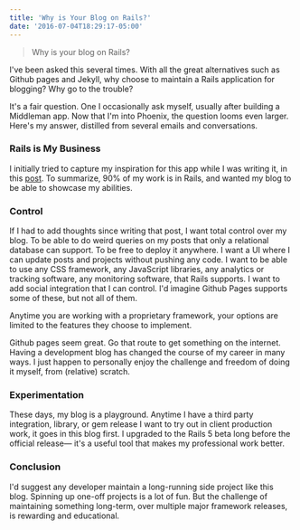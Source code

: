 ```yaml
---
title: 'Why is Your Blog on Rails?'
date: '2016-07-04T18:29:17-05:00'
---
```


> Why is your blog on Rails?

I've been asked this several times. With all the great alternatives such as Github pages and Jekyll, why choose to maintain a Rails application for blogging? Why go to the trouble?

It's a fair question. One I occasionally ask myself, usually after building a Middleman app. Now that I'm into Phoenix, the question looms even larger. Here's my answer, distilled from several emails and conversations.

### Rails is My Business

I initially tried to capture my inspiration for this app while I was writing it, in this [post](http://www.jakeworth.com/new-blog). To summarize, 90% of my work is in Rails, and wanted my blog to be able to showcase my abilities.

### Control

If I had to add thoughts since writing that post, I want total control over my blog. To be able to do weird queries on my posts that only a relational database can support. To be free to deploy it anywhere. I want a UI where I can update posts and projects without pushing any code. I want to be able to use any CSS framework, any JavaScript libraries, any analytics or tracking software, any monitoring software, that Rails supports. I want to add social integration that I can control. I'd imagine Github Pages supports some of these, but not all of them.

Anytime you are working with a proprietary framework, your options are limited to the features they choose to implement.

Github pages seem great. Go that route to get something on the internet. Having a development blog has changed the course of my career in many ways. I just happen to personally enjoy the challenge and freedom of doing it myself, from (relative) scratch.

### Experimentation

These days, my blog is a playground. Anytime I have a third party integration, library, or gem release I want to try out in client production work, it goes in this blog first. I upgraded to the Rails 5 beta long before the official release— it's a useful tool that makes my professional work better.

### Conclusion

I'd suggest any developer maintain a long-running side project like this blog. Spinning up one-off projects is a lot of fun. But the challenge of maintaining something long-term, over multiple major framework releases, is rewarding and educational.
